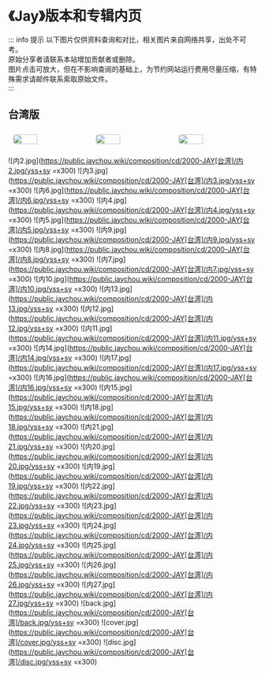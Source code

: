 # 《Jay》版本和专辑内页

::: info 提示
以下图片仅供资料查询和对比，相关图片来自网络共享，出处不可考。<br>
原始分享者请联系本站增加贡献者或删除。<br>
图片点击可放大，但在不影响查阅的基础上，为节约网站运行费用尽量压缩，有特殊需求请邮件联系索取原始文件。<br>
:::

## 台湾版
<!-- markdownlint-disable -->

<div class="image-preview">
  <img src="//public.jaychou.wiki/composition/cd/2000-JAY[台湾]/内2.jpg/yss+sy" />
  <img src="//public.jaychou.wiki/composition/cd/2000-JAY[台湾]/内2.jpg/yss+sy" />
  <img src="//public.jaychou.wiki/composition/cd/2000-JAY[台湾]/内2.jpg/yss+sy" />
</div>

<style>
  .image-preview {
    display: flex;
    justify-content: space-evenly;
    align-items: center;
    flex-wrap: wrap;
  }

  .image-preview > img {
     box-sizing: border-box;
     width: 33.3% !important;
     padding: 9px;
     border-radius: 16px;
  }

  @media (max-width: 719px){
    .image-preview > img {
      width: 50% !important;
    }
  }

  @media (max-width: 419px){
    .image-preview > img {
      width: 100% !important;
    }
  }
</style>

<!-- markdownlint-restore -->
![内2.jpg](https://public.jaychou.wiki/composition/cd/2000-JAY[台湾]/内2.jpg/yss+sy =x300)
![内3.jpg](https://public.jaychou.wiki/composition/cd/2000-JAY[台湾]/内3.jpg/yss+sy =x300)
![内6.jpg](https://public.jaychou.wiki/composition/cd/2000-JAY[台湾]/内6.jpg/yss+sy =x300)
![内4.jpg](https://public.jaychou.wiki/composition/cd/2000-JAY[台湾]/内4.jpg/yss+sy =x300)
![内5.jpg](https://public.jaychou.wiki/composition/cd/2000-JAY[台湾]/内5.jpg/yss+sy =x300)
![内9.jpg](https://public.jaychou.wiki/composition/cd/2000-JAY[台湾]/内9.jpg/yss+sy =x300)
![内8.jpg](https://public.jaychou.wiki/composition/cd/2000-JAY[台湾]/内8.jpg/yss+sy =x300)
![内7.jpg](https://public.jaychou.wiki/composition/cd/2000-JAY[台湾]/内7.jpg/yss+sy =x300)
![内10.jpg](https://public.jaychou.wiki/composition/cd/2000-JAY[台湾]/内10.jpg/yss+sy =x300)
![内13.jpg](https://public.jaychou.wiki/composition/cd/2000-JAY[台湾]/内13.jpg/yss+sy =x300)
![内12.jpg](https://public.jaychou.wiki/composition/cd/2000-JAY[台湾]/内12.jpg/yss+sy =x300)
![内11.jpg](https://public.jaychou.wiki/composition/cd/2000-JAY[台湾]/内11.jpg/yss+sy =x300)
![内14.jpg](https://public.jaychou.wiki/composition/cd/2000-JAY[台湾]/内14.jpg/yss+sy =x300)
![内17.jpg](https://public.jaychou.wiki/composition/cd/2000-JAY[台湾]/内17.jpg/yss+sy =x300)
![内16.jpg](https://public.jaychou.wiki/composition/cd/2000-JAY[台湾]/内16.jpg/yss+sy =x300)
![内15.jpg](https://public.jaychou.wiki/composition/cd/2000-JAY[台湾]/内15.jpg/yss+sy =x300)
![内18.jpg](https://public.jaychou.wiki/composition/cd/2000-JAY[台湾]/内18.jpg/yss+sy =x300)
![内21.jpg](https://public.jaychou.wiki/composition/cd/2000-JAY[台湾]/内21.jpg/yss+sy =x300)
![内20.jpg](https://public.jaychou.wiki/composition/cd/2000-JAY[台湾]/内20.jpg/yss+sy =x300)
![内19.jpg](https://public.jaychou.wiki/composition/cd/2000-JAY[台湾]/内19.jpg/yss+sy =x300)
![内22.jpg](https://public.jaychou.wiki/composition/cd/2000-JAY[台湾]/内22.jpg/yss+sy =x300)
![内23.jpg](https://public.jaychou.wiki/composition/cd/2000-JAY[台湾]/内23.jpg/yss+sy =x300)
![内24.jpg](https://public.jaychou.wiki/composition/cd/2000-JAY[台湾]/内24.jpg/yss+sy =x300)
![内25.jpg](https://public.jaychou.wiki/composition/cd/2000-JAY[台湾]/内25.jpg/yss+sy =x300)
![内26.jpg](https://public.jaychou.wiki/composition/cd/2000-JAY[台湾]/内26.jpg/yss+sy =x300)
![内27.jpg](https://public.jaychou.wiki/composition/cd/2000-JAY[台湾]/内27.jpg/yss+sy =x300)
![back.jpg](https://public.jaychou.wiki/composition/cd/2000-JAY[台湾]/back.jpg/yss+sy =x300)
![cover.jpg](https://public.jaychou.wiki/composition/cd/2000-JAY[台湾]/cover.jpg/yss+sy =x300)
![disc.jpg](https://public.jaychou.wiki/composition/cd/2000-JAY[台湾]/disc.jpg/yss+sy =x300)
